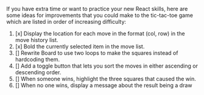 If you have extra time or want to practice your new React skills, here are some ideas for improvements that you could make to the tic-tac-toe game which are listed in order of increasing difficulty:

1. [x] Display the location for each move in the format (col, row) in the move history list.
1. [x] Bold the currently selected item in the move list.
2. [] Rewrite Board to use two loops to make the squares instead of hardcoding them.
3. [] Add a toggle button that lets you sort the moves in either ascending or descending order.
4. [] When someone wins, highlight the three squares that caused the win.
5. [] When no one wins, display a message about the result being a draw